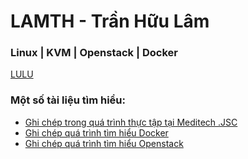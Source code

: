 # LAMTH - Trần Hữu Lâm

### Linux | KVM | Openstack | Docker

[LULU](https://i.imgur.com/jQtqbx9.png)

<head>
  <meta charset="UTF-8">
  <meta name="description" content="LAMTH - Trần Hữu Lâm">
  <meta name="keywords" content="Docker, container, tài liệu, lamth, Trần Hữu Lâm">
  <meta name="author" content="Trần Hữu Lâm">
  <meta name="viewport" content="width=device-width, initial-scale=1.0">
</head>




### Một số tài liệu tìm hiểu:

- [Ghi chép trong quá trình thực tập tại Meditech .JSC](https://lamth.github.io/Report-MDT/)
- [Ghi chép quá trình tìm hiểu Docker](https://lamth.github.io/ghichep-docker/)
- [Ghi chép quá trình tìm hiểu Openstack](https://lamth.github.io/ghichep-Openstack/)
